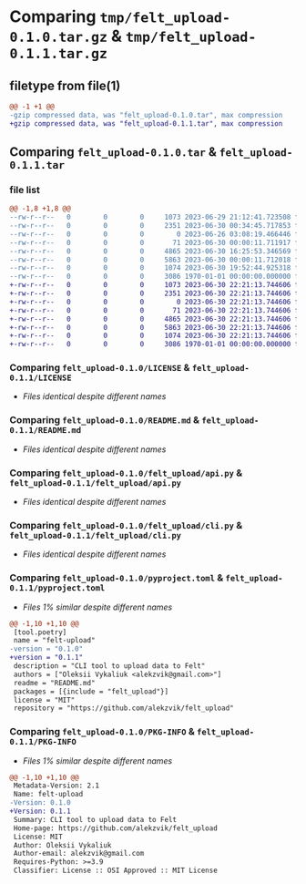 # Comparing `tmp/felt_upload-0.1.0.tar.gz` & `tmp/felt_upload-0.1.1.tar.gz`

## filetype from file(1)

```diff
@@ -1 +1 @@
-gzip compressed data, was "felt_upload-0.1.0.tar", max compression
+gzip compressed data, was "felt_upload-0.1.1.tar", max compression
```

## Comparing `felt_upload-0.1.0.tar` & `felt_upload-0.1.1.tar`

### file list

```diff
@@ -1,8 +1,8 @@
--rw-r--r--   0        0        0     1073 2023-06-29 21:12:41.723508 felt_upload-0.1.0/LICENSE
--rw-r--r--   0        0        0     2351 2023-06-30 00:34:45.717853 felt_upload-0.1.0/README.md
--rw-r--r--   0        0        0        0 2023-06-26 03:08:19.466446 felt_upload-0.1.0/felt_upload/__init__.py
--rw-r--r--   0        0        0       71 2023-06-30 00:00:11.711917 felt_upload-0.1.0/felt_upload/__main__.py
--rw-r--r--   0        0        0     4865 2023-06-30 16:25:53.346569 felt_upload-0.1.0/felt_upload/api.py
--rw-r--r--   0        0        0     5863 2023-06-30 00:00:11.712018 felt_upload-0.1.0/felt_upload/cli.py
--rw-r--r--   0        0        0     1074 2023-06-30 19:52:44.925318 felt_upload-0.1.0/pyproject.toml
--rw-r--r--   0        0        0     3086 1970-01-01 00:00:00.000000 felt_upload-0.1.0/PKG-INFO
+-rw-r--r--   0        0        0     1073 2023-06-30 22:21:13.744606 felt_upload-0.1.1/LICENSE
+-rw-r--r--   0        0        0     2351 2023-06-30 22:21:13.744606 felt_upload-0.1.1/README.md
+-rw-r--r--   0        0        0        0 2023-06-30 22:21:13.744606 felt_upload-0.1.1/felt_upload/__init__.py
+-rw-r--r--   0        0        0       71 2023-06-30 22:21:13.744606 felt_upload-0.1.1/felt_upload/__main__.py
+-rw-r--r--   0        0        0     4865 2023-06-30 22:21:13.744606 felt_upload-0.1.1/felt_upload/api.py
+-rw-r--r--   0        0        0     5863 2023-06-30 22:21:13.744606 felt_upload-0.1.1/felt_upload/cli.py
+-rw-r--r--   0        0        0     1074 2023-06-30 22:21:13.744606 felt_upload-0.1.1/pyproject.toml
+-rw-r--r--   0        0        0     3086 1970-01-01 00:00:00.000000 felt_upload-0.1.1/PKG-INFO
```

### Comparing `felt_upload-0.1.0/LICENSE` & `felt_upload-0.1.1/LICENSE`

 * *Files identical despite different names*

### Comparing `felt_upload-0.1.0/README.md` & `felt_upload-0.1.1/README.md`

 * *Files identical despite different names*

### Comparing `felt_upload-0.1.0/felt_upload/api.py` & `felt_upload-0.1.1/felt_upload/api.py`

 * *Files identical despite different names*

### Comparing `felt_upload-0.1.0/felt_upload/cli.py` & `felt_upload-0.1.1/felt_upload/cli.py`

 * *Files identical despite different names*

### Comparing `felt_upload-0.1.0/pyproject.toml` & `felt_upload-0.1.1/pyproject.toml`

 * *Files 1% similar despite different names*

```diff
@@ -1,10 +1,10 @@
 [tool.poetry]
 name = "felt-upload"
-version = "0.1.0"
+version = "0.1.1"
 description = "CLI tool to upload data to Felt"
 authors = ["Oleksii Vykaliuk <alekzvik@gmail.com>"]
 readme = "README.md"
 packages = [{include = "felt_upload"}]
 license = "MIT"
 repository = "https://github.com/alekzvik/felt_upload"
```

### Comparing `felt_upload-0.1.0/PKG-INFO` & `felt_upload-0.1.1/PKG-INFO`

 * *Files 1% similar despite different names*

```diff
@@ -1,10 +1,10 @@
 Metadata-Version: 2.1
 Name: felt-upload
-Version: 0.1.0
+Version: 0.1.1
 Summary: CLI tool to upload data to Felt
 Home-page: https://github.com/alekzvik/felt_upload
 License: MIT
 Author: Oleksii Vykaliuk
 Author-email: alekzvik@gmail.com
 Requires-Python: >=3.9
 Classifier: License :: OSI Approved :: MIT License
```

